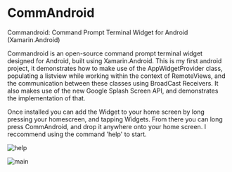 # CommAndroid
Commandroid: Command Prompt Terminal Widget for Android (Xamarin.Android)

Commandroid is an open-source command prompt terminal widget designed for Android, built using Xamarin.Android. This is my first android project, it demonstrates how to make use of the AppWidgetProvider class, populating a listview while working within the context of RemoteViews, and the communication between these classes using BroadCast Receivers. It also makes use of the new Google Splash Screen API, and demonstrates the implementation of that.

Once installed you can add the Widget to your home screen by long pressing your homescreen, and tapping Widgets. From there you can long press CommAndroid, and drop it anywhere onto your home screen. I reccommend using the command 'help' to start.


![help](https://github.com/chrisz99/CommAndroid/assets/6156636/4affe0a1-a438-4079-bb7f-57551018de3a)


![main](https://github.com/chrisz99/CommAndroid/assets/6156636/314d06b5-d43f-4631-9ab5-399f9bcd3627)
